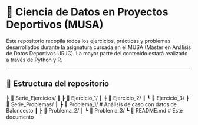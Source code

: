 # 🧠 Ciencia de Datos en Proyectos Deportivos (MUSA)

Este repositorio recopila todos los ejercicios, prácticas y problemas desarrollados durante la asignatura cursada en el MUSA (Máster en Análisis de Datos Deportivos URJC). La mayor parte del contenido estará realizado a través de Python y R. 

---

## 📂 Estructura del repositorio
┣ 📁 Serie_Ejercicios/
┃ ┣ 📁 Ejercicio_1/ 
┃ ┣ 📁 Ejercicio_2/
┃ ┗ 📁 Ejercicio_3/
┣ 📁 Serie_Problemas/
┃ ┣ 📁 Problema_1/ # Análisis de caso con datos de Baloncesto
┃ ┣ 📁 Problema_2/
┃ ┗ 📁 Problema_3/
┗ 📄 README.md # Este documento
